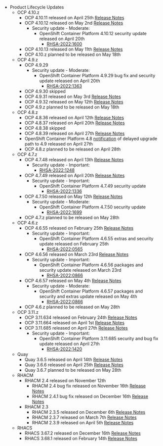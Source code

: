 - Product Lifecycle Updates
    - OCP 4.10.z
        - OCP 4.10.11 released on April 25th [Release Notes](https://access.redhat.com/errata/RHBA-2022:1431)
        - OCP 4.10.12 released on May 2nd [Release Notes](https://access.redhat.com/errata/RHBA-2022:1601)
            - Security update - Moderate:
                - OpenShift Container Platform 4.10.12 security update released on April 20th
                    - [RHSA-2022:1600](https://access.redhat.com/errata/RHSA-2022:1600)
        - OCP 4.10.13 released on May 11th [Release Notes](https://access.redhat.com/errata/RHBA-2022:1690)
        - OCP 4.10.z planned to be released on May 18th
    - OCP 4.9.z
        - OCP 4.9.29
            - Security update - Moderate:
                - OpenShift Container Platform 4.9.29 bug fix and security update released on April 20th
                    - [RHSA-2022:1363](https://access.redhat.com/errata/RHSA-2022:1363)
        - OCP 4.9.30 skipped
        - OCP 4.9.31 released on May 3rd [Release Notes](https://access.redhat.com/errata/RHBA-2022:1605)
        - OCP 4.9.32 released on May 12th [Release Notes](https://access.redhat.com/errata/RHBA-2022:1694)
        - OCP 4.9.z planned to be released on May 18th
    - OCP 4.8.z
        - OCP 4.8.36 released on April 12th [Release Notes](https://access.redhat.com/errata/RHBA-2022:1155)
        - OCP 4.8.37 released on April 20th [Release Notes](https://access.redhat.com/errata/RHBA-2022:1369)
        - OCP 4.8.38 skipped
        - OCP 4.8.39 released on April 27th [Release Notes](https://access.redhat.com/errata/RHBA-2022:1427)
        - OpenShift Container Platform 4.8 [notification](https://access.redhat.com/errata/RHBA-2022:1543) of delayed upgrade path to 4.9 released on April 27th
        - OCP 4.8.z planned to be released on April 28th
    - OCP 4.7.z
        - OCP 4.7.48 released on April 13th [Release Notes](https://access.redhat.com/errata/RHBA-2022:1249)
            - Security update - Important:
                - [RHSA-2022:1248](https://access.redhat.com/errata/RHSA-2022:1248)
        - OCP 4.7.49 released on April 20th [Release Notes](https://access.redhat.com/errata/RHBA-2022:1337)
            - Security update - Important:
                - OpenShift Container Platform 4.7.49 security update
                    - [RHSA-2022:1336](https://access.redhat.com/errata/RHSA-2022:1336)
        - OCP 4.7.50 released on May 12th [Release Notes](https://access.redhat.com/errata/RHBA-2022:1698)
            - Security update - Moderate:
                - OpenShift Container Platform 4.7.50 security update
                    - [RHSA-2022:1699](https://access.redhat.com/errata/RHSA-2022:1336)
        - OCP 4.7.z planned to be released on May 28th
    - OCP 4.6.z
        - OCP 4.6.55 released on February 25th [Release Notes](https://access.redhat.com/errata/RHBA-2022:0566)
            - Security update - Important:
                - OpenShift Container Platform 4.6.55 extras and security update released on February 25th
                    - [RHSA-2022:0565](https://access.redhat.com/errata/RHSA-2022:0565)
        - OCP 4.6.56 released on March 23rd [Release Notes](https://access.redhat.com/errata/RHBA-2022:0867)
            - Security update - Important:
                - OpenShift Container Platform 4.6.56 packages and security update released on March 23rd
                    - [RHSA-2022:0866](https://access.redhat.com/errata/RHSA-2022:0866)
        - OCP 4.6.57 released on May 4th [Release Notes](https://access.redhat.com/errata/RHBA-2022:1621)
            - Security update - Moderate:
                - OpenShift Container Platform 4.6.57 packages and security and extras update released on May 4th
                    - [RHSA-2022:0866](https://access.redhat.com/errata/RHSA-2022:1622)
        - OCP 4.6.z planned to be released on May 28th
    - OCP 3.11.z
        - OCP 3.11.634 released on February 24th [Release Notes](https://access.redhat.com/errata/RHBA-2022:0556)
        - OCP 3.11.664 released on April 1st [Release Notes](https://access.redhat.com/errata/RHBA-2022:1033)
        - OCP 3.11.685 released on April 27th [Release Notes](https://access.redhat.com/errata/RHBA-2022:1421)
            - Security update - Important:
                - OpenShift Container Platform 3.11.685 security and bug fix update released on April 27th
                    - [RHSA-2022:1420](https://access.redhat.com/errata/RHSA-2022:1420)
    - Quay
        - Quay 3.6.5 released on April 14th [Release Notes](https://access.redhat.com/errata/RHBA-2022:1347)
        - Quay 3.6.6 released on April 25th [Release Notes](https://access.redhat.com/errata/RHBA-2022:1511)
        - Quay 3.6.7 planned to be released on May 28th
    - RHACM
        - RHACM 2.4 released on November 12th
            - RHACM 2.4 bug fix released on November 16th [Release Notes](https://access.redhat.com/errata/RHBA-2021:4674)
            - RHACM 2.4.1 bug fix released on December 16th [Release Notes](https://access.redhat.com/errata/RHBA-2021:51984)
        - RHACM 2.3
            - RHACM 2.3.5 released on December 6th [Release Notes](https://access.redhat.com/errata/RHBA-2021:4966)
            - RHACM 2.3.7 released on March 7th [Release Notes](https://access.redhat.com/errata/RHBA-2022:0762)
            - RHACM 2.3.9 released on April 5th [Release Notes](https://access.redhat.com/errata/RHBA-2022:1238)
    - RHACS
        - RHACS 3.67.2 released on December 16th [Release Notes](https://access.redhat.com/errata/RHBA-2021:5201)
        - RHACS 3.68.1 released on February 14th [Release Notes](https://access.redhat.com/errata/RHBA-2022:0521)
  